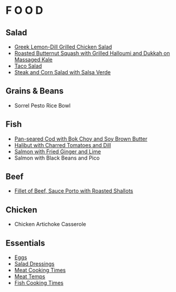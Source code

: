 # F O O D

## Salad
* [Greek Lemon-Dill Grilled Chicken Salad](food/greek-lemon-dill-grilled-chicken-salad)
* [Roasted Butternut Squash with Grilled Halloumi and Dukkah on Massaged Kale](food/roasted-butternut-squash-with-grilled-halloumi-and-dukkah-on-massaged-kale)
* [Taco Salad](food/taco-salad)
* [Steak and Corn Salad with Salsa Verde](food/steak-and-corn-salad-with-salsa-verde)

## Grains & Beans
* Sorrel Pesto Rice Bowl

## Fish
* [Pan-seared Cod with Bok Choy and Soy Brown Butter](food/pan-seared-cod-with-bok-choy-and-soy-brown-butter)
* [Halibut with Charred Tomatoes and Dill](food/halibut-with-charred-tomatoes-and-dill)
* [Salmon with Fried Ginger and Lime](food/salmon-with-fried-ginger-and-lime)
* Salmon with Black Beans and Pico

## Beef
* [Fillet of Beef, Sauce Porto with Roasted Shallots](food/fillet-of-beef-sauce-porto-with-roasted-shallots)

## Chicken
* Chicken Artichoke Casserole

## Essentials
* [Eggs](food/eggs)
* [Salad Dressings](food/salad-dressings)
* [Meat Cooking Times](food/meat-cooking-times)
* [Meat Temps](food/meat-temps)
* [Fish Cooking Times](food/fish-cooking-times)
